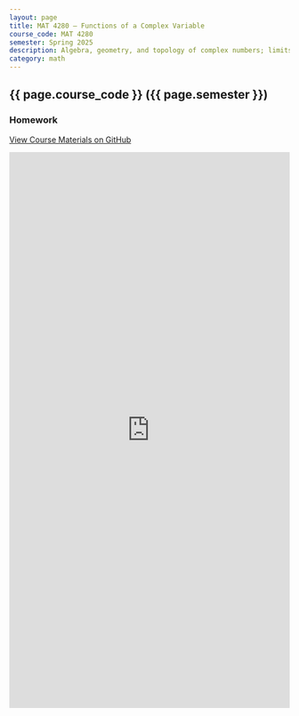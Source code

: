 ```yaml
---
layout: page
title: MAT 4280 – Functions of a Complex Variable
course_code: MAT 4280
semester: Spring 2025
description: Algebra, geometry, and topology of complex numbers; limits of complex functions, complex functions as mappings, continuity; multivalued functions and branches; complex differentiability and analyticity, harmonic functions; differentiation of power series functions; definition and properties of the elementary functions; contour integration and the Cauchy integral theorems; the maximum modulus principle; Taylor and Laurent series; the residue theorem; conformal mapping; the argument principle; applications to problems in mathematics, physics, and engineering at the discretion of the instructor.
category: math
---
```


## {{ page.course_code }} ({{ page.semester }})

### Homework

<a href="https://github.com/devingineer/AcademiaMath" target="_blank">View Course Materials on GitHub</a>
<iframe src="https://mozilla.github.io/pdf.js/web/viewer.html?file=https://devingineer.github.io/assets/pdf/MAT4280-HW-DevinKhun.pdf" width="100%" height="1000px" style="border: none; overflow: visible;"></iframe>